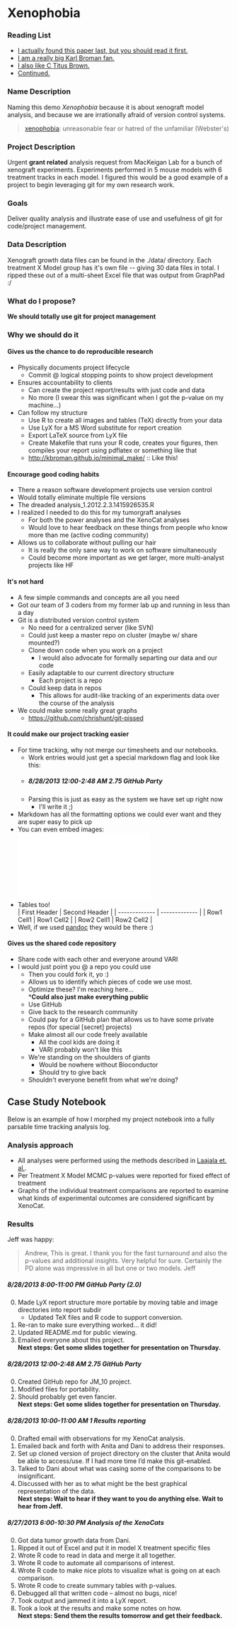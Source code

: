 # Xenophobia

### Reading List
* [I actually found this paper last, but you should read it first.](http://www.scfbm.org/content/pdf/1751-0473-8-7.pdf)
* [I am a really big Karl Broman fan.](http://kbroman.wordpress.com/2013/08/20/electronic-lab-notebook/)
* [I also like C Titus Brown.](http://ivory.idyll.org/blog/proselytizing-version-control.html)
* [Continued.](http://ivory.idyll.org/blog/research-software-reuse.html)

### Name Description
Naming this demo *Xenophobia* because it is about xenograft model analysis, and because we are irrationally afraid of version control systems.
> [xenophobia](http://en.wikipedia.org/wiki/Xenophobia#Definitions): unreasonable fear or hatred of the unfamiliar (Webster's)

### Project Description
Urgent **grant related** analysis request from MacKeigan Lab for a bunch of xenograft experiments. Experiments performed in 5 mouse models with 6 treatment tracks in each model. I figured this would be a good example of a project to begin leveraging git for my own research work.

### Goals
Deliver quality analysis and illustrate ease of use and usefulness of git for code/project management.   

### Data Description
Xenograft growth data files can be found in the ./data/ directory. Each treatment X Model group has it's own file -- giving 30 data files in total. I ripped these out of a multi-sheet Excel file that was output from GraphPad :/

### What do I propose?
**We should totally use git for project management**

### Why we should do it
#### Gives us the chance to do **reproducible** research
* Physically documents project lifecycle
	* Commit @ logical stopping points to show project development
* Ensures accountability to clients
	* Can create the project report/results with just code and data 
	* No more (I swear this was significant when I got the p-value on my machine...)
* Can follow my structure
	* Use R to create all images and tables (TeX) directly from your data 
	* Use LyX for a MS Word substitute for report creation
	* Export LaTeX source from LyX file
	* Create Makefile that runs your R code, creates your figures, then compiles your report using pdflatex or something like that 
	* http://kbroman.github.io/minimal_make/ :: Like this!

#### Encourage good coding habits
* There a reason software development projects use version control
* Would totally eliminate multiple file versions
* The dreaded analysis_1.2012.2.3.1415926535.R
* I realized I needed to do this for my tumorgraft analyses
	* For both the power analyses and the XenoCat analyses
	* Would love to hear feedback on these things from people who know more than me (active coding community)
* Allows us to collaborate without pulling our hair
	* It is really the only sane way to work on software simultaneously
	* Could become more important as we get larger, more multi-analyst projects like HF

#### It's not hard
* A few simple commands and concepts are all you need
* Got our team of 3 coders from my former lab up and running in less than a day
* Git is a distributed version control system
	* No need for a centralized server (like SVN)
	* Could just keep a master repo on cluster (maybe w/ share mounted?)
	* Clone down code when you work on a project
		* I would also advocate for formally separting our data and our code 
	* Easily adaptable to our current directory structure
		* Each project is a repo
	* Could keep data in repos 
		* This allows for audit-like tracking of an experiments data over the course of the analysis
* We could make some really great graphs
	* https://github.com/chrishunt/git-pissed

#### It could make our project tracking easier
* For time tracking, why not merge our timesheets and our notebooks. 
	* Work entries would just get a special markdown flag and look like this:
	* ##### 8/28/2013	12:00-2:48 AM	2.75	GitHub Party
	* Parsing this is just as easy as the system we have set up right now
		* I'll write it ;)
* Markdown has all the formatting options we could ever want and they are super easy to pick up
* You can even embed images:  
![](CRC02_AZD8055_alone_vs_Vechicle.pdf?raw=true)
* Tables too!  
| First Header  | Second Header |
| ------------- | ------------- |
| Row1 Cell1    | Row1 Cell2    |
| Row2 Cell1    | Row2 Cell2    |
* Well, if we used [pandoc](http://johnmacfarlane.net/pandoc/) they would be there :)

#### Gives us the shared code repository
* Share code with each other and everyone around VARI
* I would just point you @ a repo you could use
	* Then you could fork it, yo :)
	* Allows us to identify which pieces of code we use most.
	* Optimize these? I'm reaching here...   
***Could also just make everything public**
	* Use GitHub
	* Give back to the research community
	* Could pay for a GitHub plan that allows us to have some private repos (for special [secret] projects)
	* Make almost all our code freely available
		* All the cool kids are doing it
		* VARI probably won't like this
	* We're standing on the shoulders of giants
		* Would be nowhere without Bioconductor
		* Should try to give back
	* Shouldn't everyone benefit from what we're doing?

## Case Study Notebook
Below is an example of how I morphed my project notebook into a fully parsable time tracking analysis log.

### Analysis approach
* All analyses were performed using the methods described in [Laajala et. al.](http://clincancerres.aacrjournals.org/content/early/2012/07/19/1078-0432.CCR-11-3215.full.pdf).
* Per Treatment X Model MCMC p-values were reported for fixed effect of treatment
* Graphs of the individual treatment comparisons are reported to examine what kinds of experimental outcomes are considered significant by XenoCat.

### Results
Jeff was happy:
> Andrew,
> This is great. I thank you for the fast turnaround and also the p-values and additional insights. Very helpful for sure. Certainly the PD alone was impressive in all but one or two models. 
> Jeff

##### 8/28/2013	8:00-11:00 PM	GitHub Party (2.0)
0. Made LyX report structure more portable by moving table and image directories into report subdir
	* Updated TeX files and R code to support conversion. 
1. Re-ran to make sure everything worked... it did!
2. Updated README.md for public viewing.
3. Emailed everyone about this project.  
**Next steps: Get some slides together for presentation on Thursday.**

##### 8/28/2013	12:00-2:48 AM	2.75	GitHub Party
0. Created GitHub repo for JM_10 project.
1. Modified files for portability.
2. Should probably get even fancier.  
**Next steps: Get some slides together for presentation on Thursday.**

##### 8/28/2013	10:00-11:00 AM	1	Results reporting
0. Drafted email with observations for my XenoCat analysis.
1. Emailed back and forth with Anita and Dani to address their responses.
2. Set up cloned version of project directory on the cluster that Anita would be able to access/use. If I had more time I’d make this git-enabled. 
3. Talked to Dani about what was casing some of the comparisons to be insignificant. 
4. Discussed with her as to what might be the best graphical representation of the data.  
**Next steps: Wait to hear if they want to you do anything else. Wait to hear from Jeff.**

#####	8/27/2013	6:00-10:30 PM	Analysis of the XenoCats
0. Got data tumor growth data from Dani.
1. Ripped it out of Excel and put it in model X treatment specific files
2. Wrote R code to read in data and merge it all together. 
3. Wrote R code to automate all comparisons of interest. 
4. Wrote R code to make nice plots to visualize what is going on at each comparison. 
5. Wrote R code to create summary tables with p-values. 
6. Debugged all that written code – almost no bugs, nice!
7. Took output and jammed it into a LyX report. 
8. Took a look at the results and make some notes on how.  
**Next steps: Send them the results tomorrow and get their feedback.**



